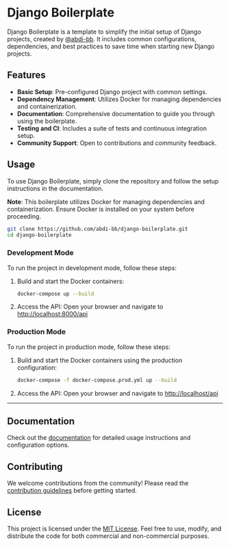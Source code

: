 
# Django Boilerplate

Django Boilerplate is a template to simplify the initial setup of Django projects, created by [@abdi-bb](https://github.com/abdi-bb). It includes common configurations, dependencies, and best practices to save time when starting new Django projects.

## Features

- **Basic Setup**: Pre-configured Django project with common settings.
- **Dependency Management**: Utilizes Docker for managing dependencies and containerization.
- **Documentation**: Comprehensive documentation to guide you through using the boilerplate.
- **Testing and CI**: Includes a suite of tests and continuous integration setup.
- **Community Support**: Open to contributions and community feedback.

## Usage

To use Django Boilerplate, simply clone the repository and follow the setup instructions in the documentation.

**Note**: This boilerplate utilizes Docker for managing dependencies and containerization. Ensure Docker is installed on your system before proceeding.

```bash
git clone https://github.com/abdi-bb/django-boilerplate.git
cd django-boilerplate
```

### Development Mode

To run the project in development mode, follow these steps:

1. Build and start the Docker containers:
   ```bash
   docker-compose up --build
   ```

2. Access the API:
   Open your browser and navigate to [http://localhost:8000/api](http://localhost:8000/api)

### Production Mode

To run the project in production mode, follow these steps:

1. Build and start the Docker containers using the production configuration:
   ```bash
   docker-compose -f docker-compose.prod.yml up --build
   ```

2. Access the API:
   Open your browser and navigate to [http://localhost/api](http://localhost/api)

---

## Documentation

Check out the [documentation](./docs/) for detailed usage instructions and configuration options.

## Contributing

We welcome contributions from the community! Please read the [contribution guidelines](./CONTRIBUTING.md) before getting started.

## License

This project is licensed under the [MIT License](./LICENSE). Feel free to use, modify, and distribute the code for both commercial and non-commercial purposes.
